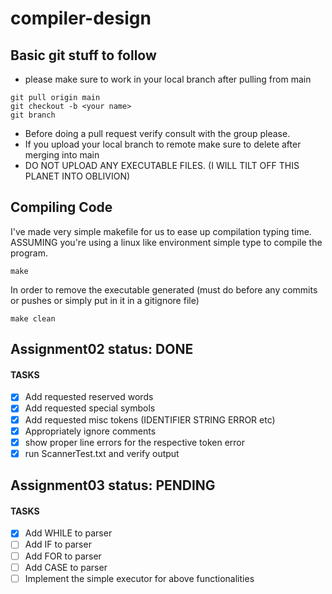 # compiler-design 

## Basic git stuff to follow
- please make sure to work in your local branch after pulling from main
```
git pull origin main
git checkout -b <your name>
git branch
```
- Before doing a pull request verify consult with the group please.
- If you upload your local branch to remote make sure to delete after merging into main
- DO NOT UPLOAD ANY EXECUTABLE FILES. (I WILL TILT OFF THIS PLANET INTO OBLIVION)

## Compiling Code
I've made very simple makefile for us to ease up compilation typing time.
ASSUMING you're using a linux like environment simple type to compile the program.
```
make
```
In order to remove the executable generated (must do before any commits or pushes or simply put in it in a gitignore file)
```
make clean
```

## Assignment02 status: DONE
#### TASKS
- [x] Add requested reserved words
- [x] Add requested special symbols
- [x] Add requested misc tokens (IDENTIFIER STRING ERROR etc)
- [x] Appropriately ignore comments
- [x] show proper line errors for the respective token error
- [x] run ScannerTest.txt and verify output

## Assignment03 status: PENDING
#### TASKS
- [x] Add WHILE to parser
- [ ] Add IF to parser
- [ ] Add FOR to parser
- [ ] Add CASE to parser
- [ ] Implement the simple executor for above functionalities
